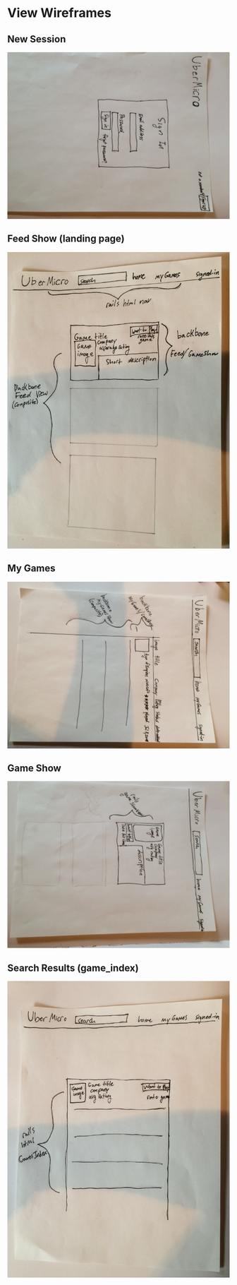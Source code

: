 # View Wireframes

## New Session
![session-new]

## Feed Show (landing page)
![feed-show]

## My Games
![my-games-show]

## Game Show
![game-show]

## Search Results (game_index)
![games-index]

[session-new]: ./wireframes/session_new.JPG
[feed-show]: ./wireframes/feed_show.JPG
[my-games-show]: ./wireframes/my_games_show.JPG
[game-show]: ./wireframes/game_show.JPG
[games-index]: ./wireframes/games_index.JPG
